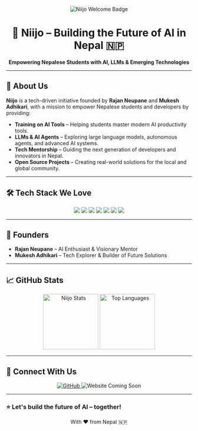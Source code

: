 <!-- Niijo GitHub Profile README -->

<p align="center">
  <img src="https://img.shields.io/badge/Welcome%20to-Niijo-1abc9c?style=for-the-badge&logo=github" alt="Niijo Welcome Badge" />
</p>

<h1 align="center">🌟 Niijo – Building the Future of AI in Nepal 🇳🇵</h1>

<p align="center">
  <strong>Empowering Nepalese Students with AI, LLMs & Emerging Technologies</strong>
</p>

---

## 🚀 About Us

**Niijo** is a tech-driven initiative founded by **Rajan Neupane** and **Mukesh Adhikari**, with a mission to empower Nepalese students and developers by providing:

- **Training on AI Tools** – Helping students master modern AI productivity tools.  
- **LLMs & AI Agents** – Exploring large language models, autonomous agents, and advanced AI systems.  
- **Tech Mentorship** – Guiding the next generation of developers and innovators in Nepal.  
- **Open Source Projects** – Creating real-world solutions for the local and global community.

---

## 🛠 Tech Stack We Love

<p align="center">
  <img src="https://img.shields.io/badge/-Python-3776AB?style=for-the-badge&logo=python&logoColor=white" />
  <img src="https://img.shields.io/badge/-JavaScript-F7DF1E?style=for-the-badge&logo=javascript&logoColor=black" />
  <img src="https://img.shields.io/badge/-Node.js-339933?style=for-the-badge&logo=node.js&logoColor=white" />
  <img src="https://img.shields.io/badge/-Next.js-000000?style=for-the-badge&logo=next.js&logoColor=white" />
  <img src="https://img.shields.io/badge/-LangChain-000000?style=for-the-badge&logo=chainlink&logoColor=white" />
  <img src="https://img.shields.io/badge/-OpenAI-412991?style=for-the-badge&logo=openai&logoColor=white" />
  <img src="https://img.shields.io/badge/-Cloud-4285F4?style=for-the-badge&logo=google-cloud&logoColor=white" />
</p>

---

## 👥 Founders

- **Rajan Neupane** – AI Enthusiast & Visionary Mentor  
- **Mukesh Adhikari** – Tech Explorer & Builder of Future Solutions  

---

## 📈 GitHub Stats

<p align="center">
  <img src="https://github-readme-stats.vercel.app/api?username=niijo&show_icons=true&theme=radical" alt="Niijo Stats" height="150" />
  <img src="https://github-readme-stats.vercel.app/api/top-langs/?username=niijo&layout=compact&theme=radical" alt="Top Languages" height="150" />
</p>

---

## 🔗 Connect With Us

<p align="center">
  <a href="https://github.com/niijo">
    <img src="https://img.shields.io/badge/GitHub-Niijo-181717?style=for-the-badge&logo=github" alt="GitHub" />
  </a>
  <!-- Future links -->
  <img src="https://img.shields.io/badge/Website-Coming%20Soon-1abc9c?style=for-the-badge&logo=google-chrome" alt="Website Coming Soon" />
</p>

---

### ⭐ Let's build the future of AI – together!
<p align="center">With ❤️ from Nepal 🇳🇵</p>
